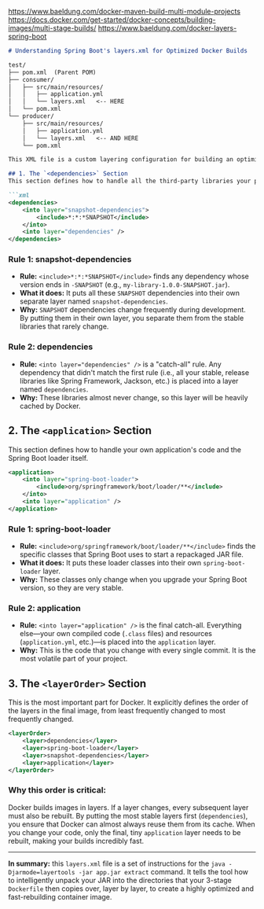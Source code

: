 https://www.baeldung.com/docker-maven-build-multi-module-projects
https://docs.docker.com/get-started/docker-concepts/building-images/multi-stage-builds/
https://www.baeldung.com/docker-layers-spring-boot
````markdown
# Understanding Spring Boot's layers.xml for Optimized Docker Builds

test/
├── pom.xml  (Parent POM)
├── consumer/
│   ├── src/main/resources/
│   │   ├── application.yml
│   │   └── layers.xml   <-- HERE
│   └── pom.xml
└── producer/
    ├── src/main/resources/
    │   ├── application.yml
    │   └── layers.xml   <-- AND HERE
    └── pom.xml

This XML file is a custom layering configuration for building an optimized Docker image with Spring Boot. Its main purpose is to give you fine-grained control over how your application is separated into different layers inside a Docker image. This works together with the "layertools" feature and the 3-stage `Dockerfile` we've been using. The goal is to maximize Docker's layer caching and make your builds much faster.

## 1. The `<dependencies>` Section
This section defines how to handle all the third-party libraries your project depends on.

```xml
<dependencies>
    <into layer="snapshot-dependencies">
        <include>*:*:*SNAPSHOT</include>
    </into>
    <into layer="dependencies" />
</dependencies>
````

### Rule 1: snapshot-dependencies

  * **Rule:** `<include>*:*:*SNAPSHOT</include>` finds any dependency whose version ends in `-SNAPSHOT` (e.g., `my-library-1.0.0-SNAPSHOT.jar`).
  * **What it does:** It puts all these `SNAPSHOT` dependencies into their own separate layer named `snapshot-dependencies`.
  * **Why:** `SNAPSHOT` dependencies change frequently during development. By putting them in their own layer, you separate them from the stable libraries that rarely change.

### Rule 2: dependencies

  * **Rule:** `<into layer="dependencies" />` is a "catch-all" rule. Any dependency that didn't match the first rule (i.e., all your stable, release libraries like Spring Framework, Jackson, etc.) is placed into a layer named `dependencies`.
  * **Why:** These libraries almost never change, so this layer will be heavily cached by Docker.

## 2\. The `<application>` Section

This section defines how to handle your own application's code and the Spring Boot loader itself.

```xml
<application>
    <into layer="spring-boot-loader">
        <include>org/springframework/boot/loader/**</include>
    </into>
    <into layer="application" />
</application>
```

### Rule 1: spring-boot-loader

  * **Rule:** `<include>org/springframework/boot/loader/**</include>` finds the specific classes that Spring Boot uses to start a repackaged JAR file.
  * **What it does:** It puts these loader classes into their own `spring-boot-loader` layer.
  * **Why:** These classes only change when you upgrade your Spring Boot version, so they are very stable.

### Rule 2: application

  * **Rule:** `<into layer="application" />` is the final catch-all. Everything else—your own compiled code (`.class` files) and resources (`application.yml`, etc.)—is placed into the `application` layer.
  * **Why:** This is the code that you change with every single commit. It is the most volatile part of your project.

## 3\. The `<layerOrder>` Section

This is the most important part for Docker. It explicitly defines the order of the layers in the final image, from least frequently changed to most frequently changed.

```xml
<layerOrder>
    <layer>dependencies</layer>
    <layer>spring-boot-loader</layer>
    <layer>snapshot-dependencies</layer>
    <layer>application</layer>
</layerOrder>
```

### Why this order is critical:

Docker builds images in layers. If a layer changes, every subsequent layer must also be rebuilt. By putting the most stable layers first (`dependencies`), you ensure that Docker can almost always reuse them from its cache. When you change your code, only the final, tiny `application` layer needs to be rebuilt, making your builds incredibly fast.

-----

**In summary:** this `layers.xml` file is a set of instructions for the `java -Djarmode=layertools -jar app.jar extract` command. It tells the tool how to intelligently unpack your JAR into the directories that your 3-stage `Dockerfile` then copies over, layer by layer, to create a highly optimized and fast-rebuilding container image.

```
```
